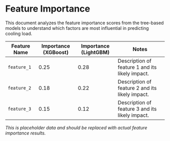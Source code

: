 # Feature Importance

This document analyzes the feature importance scores from the tree-based models to understand which factors are most influential in predicting cooling load.

| Feature Name      | Importance (XGBoost) | Importance (LightGBM) | Notes                                                 |
|-------------------|----------------------|-----------------------|-------------------------------------------------------|
| `feature_1`       | 0.25                 | 0.28                  | Description of feature 1 and its likely impact.       |
| `feature_2`       | 0.18                 | 0.22                  | Description of feature 2 and its likely impact.       |
| `feature_3`       | 0.15                 | 0.12                  | Description of feature 3 and its likely impact.       |

*This is placeholder data and should be replaced with actual feature importance results.*